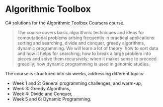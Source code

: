 # Algorithmic Toolbox

C# solutions for the [Algorithmic Toolbox](https://www.coursera.org/learn/algorithmic-toolbox)
Coursera course.

> The course covers basic algorithmic techniques and ideas for computational problems arising
> frequently in practical applications: sorting and searching, divide and conquer, greedy algorithms, 
> dynamic programming. We will learn a lot of theory: how to sort data and how it helps for
> searching; how to break a large problem into pieces and solve them recursively; when it makes 
> sense to proceed greedily; how dynamic programming is used in genomic studies.

The course is structured into six weeks, addressing different topics:

- Week 1 and 2: General programming challenges, and warm-up,
- Week 3: Greedy Algorithms,
- Week 4: Divide and Conquer,
- Week 5 and 6: Dynamic Programming.
